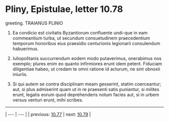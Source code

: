 # Pliny, Epistulae, letter 10.78

greeting. TRAIANUS PLINIO



1. Ea condicio est civitatis Byzantiorum confluente undi-que in eam commeantium turba, ut secundum consuetudinem praecedentium temporum honoribus eius praesidio centurionis legionarii consulendum habuerimus. <Si>



2. Iuliopolitanis succurrendum eodem modo putaverimus, onerabimus nos exemplo; plures enim eo quanto infirmiores erunt idem petent. Fiduciam <eam> diligentiae <tuae> habeo, ut credam te omni ratione id acturum, ne sint obnoxii iniuriis.



3. Si qui autem se contra disciplinam meam gesserint, statim coerceantur; aut, si plus admiserint quam ut in re praesenti satis puniantur, si milites erunt, legatis eorum quod deprehenderis notum facies aut, si in urbem versus venturi erunt, mihi scribes.



---

| --- | --- |
| previous: [10.77](../10.77/) | next: [10.79](../10.79/) |